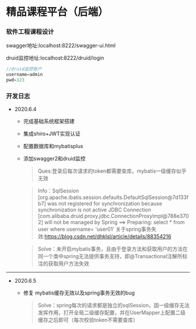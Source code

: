 
# 精品课程平台（后端）

### 软件工程课程设计
swagger地址:localhost:8222/swagger-ui.html

druid监控地址:localhost:8222/druid/login

```javascript
//druid监控账户
username=admin
pwd=123
```

### 开发日志

- 2020.6.4

    - 完成基础系统框架搭建
    
    - 集成shiro+JWT实现认证
    
    - 配置数据库和mybatisplus
    
    - 添加swagger2和druid监控
    
        >Ques:登录后每次请求的token都需要查库，mybatis一级缓存似乎无效
        
        >Info：SqlSession [org.apache.ibatis.session.defaults.DefaultSqlSession@7d133fb7] was not registered for synchronization because synchronization is not active
              JDBC Connection [com.alibaba.druid.proxy.jdbc.ConnectionProxyImpl@788e3702] will not be managed by Spring
              ==>  Preparing: select * from user where username= 'user01' 
             关于spring事务失效:https://blog.csdn.net/dhklsl/article/details/88354216
        
        >Solve：未开启mybatis事务，且由于登录方法和获取用户的方法在同一个类中spring无法提供事务支持，即@Transactional注解所标注的获取用户方法失效
---

- 2020.6.5
    -  修复 mybatis缓存无效以及spring事务无效的bug
    
        >Solve：spring每次的请求都是独立的sqlSession，固一级缓存无法发挥作用，打开全局二级缓存配置，并在UserMapper上配置二级缓存之后即可（每次校验token不需要查库）

